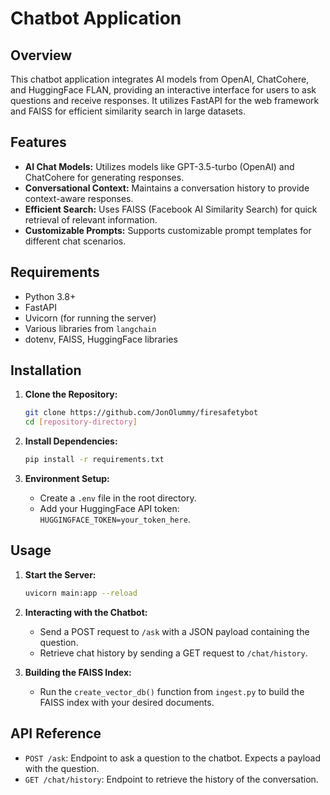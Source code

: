 
# Chatbot Application

## Overview
This chatbot application integrates AI models from OpenAI, ChatCohere, and HuggingFace FLAN, providing an interactive interface for users to ask questions and receive responses. It utilizes FastAPI for the web framework and FAISS for efficient similarity search in large datasets.

## Features
- **AI Chat Models:** Utilizes models like GPT-3.5-turbo (OpenAI) and ChatCohere for generating responses.
- **Conversational Context:** Maintains a conversation history to provide context-aware responses.
- **Efficient Search:** Uses FAISS (Facebook AI Similarity Search) for quick retrieval of relevant information.
- **Customizable Prompts:** Supports customizable prompt templates for different chat scenarios.

## Requirements
- Python 3.8+
- FastAPI
- Uvicorn (for running the server)
- Various libraries from `langchain`
- dotenv, FAISS, HuggingFace libraries

## Installation
1. **Clone the Repository:**
   ```sh
   git clone https://github.com/JonOlummy/firesafetybot
   cd [repository-directory]
   ```

2. **Install Dependencies:**
   ```sh
   pip install -r requirements.txt
   ```

3. **Environment Setup:**
   - Create a `.env` file in the root directory.
   - Add your HuggingFace API token: `HUGGINGFACE_TOKEN=your_token_here`.

## Usage
1. **Start the Server:**
   ```sh
   uvicorn main:app --reload
   ```

2. **Interacting with the Chatbot:**
   - Send a POST request to `/ask` with a JSON payload containing the question.
   - Retrieve chat history by sending a GET request to `/chat/history`.

3. **Building the FAISS Index:**
   - Run the `create_vector_db()` function from `ingest.py` to build the FAISS index with your desired documents.

## API Reference
- `POST /ask`: Endpoint to ask a question to the chatbot. Expects a payload with the question.
- `GET /chat/history`: Endpoint to retrieve the history of the conversation.

